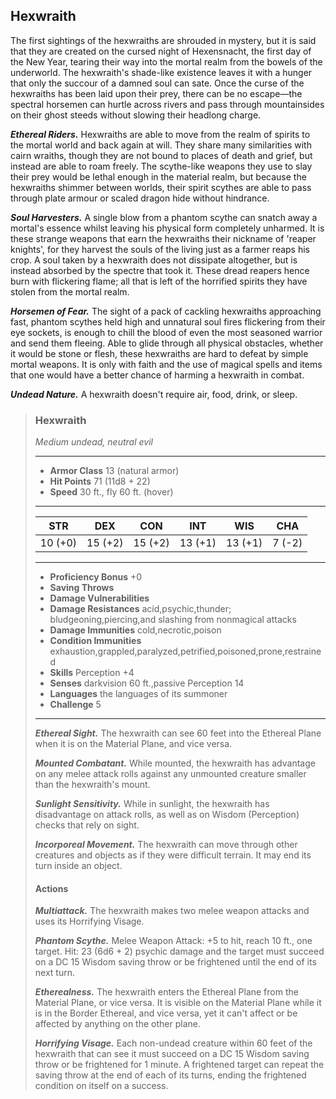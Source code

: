 ## Hexwraith
The first sightings of the hexwraiths are shrouded in mystery, but it is said that they are created on the cursed night of Hexensnacht, the first day of the New Year, tearing their way into the mortal realm from the bowels of the underworld. The hexwraith's shade-like existence leaves it with a hunger that only the succour of a damned soul can sate. Once the curse of the hexwraiths has been laid upon their prey, there can be no escape—the spectral horsemen can hurtle across rivers and pass through mountainsides on their ghost steeds without slowing their headlong charge.

***Ethereal Riders.*** Hexwraiths are able to move from the realm of spirits to the mortal world and back again at will. They share many similarities with cairn wraiths, though they are not bound to places of death and grief, but instead are able to roam freely. The scythe-like weapons they use to slay their prey would be lethal enough in the material realm, but because the hexwraiths shimmer between worlds, their spirit scythes are able to pass through plate armour or scaled dragon hide without hindrance.

***Soul Harvesters.*** A single blow from a phantom scythe can snatch away a mortal's essence whilst leaving his physical form completely unharmed. It is these strange weapons that earn the hexwraiths their nickname of 'reaper knights', for they harvest the souls of the living just as a farmer reaps his crop. A soul taken by a hexwraith does not dissipate altogether, but is instead absorbed by the spectre that took it. These dread reapers hence burn with flickering flame; all that is left of the horrified spirits they have stolen from the mortal realm.

***Horsemen of Fear.*** The sight of a pack of cackling hexwraiths approaching fast, phantom scythes held high and unnatural soul fires flickering from their eye sockets, is enough to chill the blood of even the most seasoned warrior and send them fleeing. Able to glide through all physical obstacles, whether it would be stone or flesh, these hexwraiths are hard to defeat by simple mortal weapons. It is only with faith and the use of magical spells and items that one would have a better chance of harming a hexwraith in combat.

***Undead Nature.*** A hexwraith doesn't require air, food, drink, or sleep.

>### Hexwraith
>*Medium undead, neutral evil*
>___
>- **Armor Class** 13 (natural armor)
>- **Hit Points** 71 (11d8 + 22)
>- **Speed** 30 ft., fly 60 ft. (hover)
>___
>|**STR**|**DEX**|**CON**|**INT**|**WIS**|**CHA**|
>|:---:|:---:|:---:|:---:|:---:|:---:|
>|10 (+0)|15 (+2)|15 (+2)|13 (+1)|13 (+1)|7 (-2)|
>
>___
>- **Proficiency Bonus** +0
>- **Saving Throws** 
>- **Damage Vulnerabilities** 
>- **Damage Resistances** acid,psychic,thunder; bludgeoning,piercing,and slashing from nonmagical attacks
>- **Damage Immunities** cold,necrotic,poison
>- **Condition Immunities** exhaustion,grappled,paralyzed,petrified,poisoned,prone,restrained
>- **Skills** Perception +4
>- **Senses** darkvision 60 ft.,passive Perception 14
>- **Languages** the languages of its summoner
>- **Challenge** 5
>___
>***Ethereal Sight.*** The hexwraith can see 60 feet into the Ethereal Plane when it is on the Material Plane, and vice versa.
>
>***Mounted Combatant.*** While mounted, the hexwraith has advantage on any melee attack rolls against any unmounted creature smaller than the hexwraith's mount.
>
>***Sunlight Sensitivity.*** While in sunlight, the hexwraith has disadvantage on attack rolls, as well as on Wisdom (Perception) checks that rely on sight.
>
>***Incorporeal Movement.*** The hexwraith can move through other creatures and objects as if they were difficult terrain. It may end its turn inside an object.
>
>#### Actions
>***Multiattack.*** The hexwraith makes two melee weapon attacks and uses its Horrifying Visage.
>
>***Phantom Scythe.*** Melee Weapon Attack: +5 to hit, reach 10 ft., one target. Hit: 23 (6d6 + 2) psychic damage and the target must succeed on a DC 15 Wisdom saving throw or be frightened until the end of its next turn.
>
>***Etherealness.*** The hexwraith enters the Ethereal Plane from the Material Plane, or vice versa. It is visible on the Material Plane while it is in the Border Ethereal, and vice versa, yet it can't affect or be affected by anything on the other plane.
>
>***Horrifying Visage.*** Each non-undead creature within 60 feet of the hexwraith that can see it must succeed on a DC 15 Wisdom saving throw or be frightened for 1 minute. A frightened target can repeat the saving throw at the end of each of its turns, ending the frightened condition on itself on a success.
>
